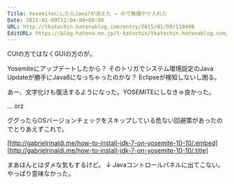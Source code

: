 ```yaml
---
Title: YosemiteにしたらJava7が消えた → ので無理やり入れた
Date: 2015-01-09T11:04:08+09:00
URL: http://tkatochin.hatenablog.com/entry/2015/01/09/110408
EditURL: https://blog.hatena.ne.jp/t-katochin/tkatochin.hatenablog.com/atom/entry/8454420450079511529
---
```


CUIの方ではなくGUIの方のが。

Yosemiteにアップデートしたから？
そのトリガでシステム環境設定のJava Updateが勝手にJava8になっちゃったのかな？
Eclipseが検知しないし困る。

あー、文字化けも復活するようになった。YOSEMITEにしなきゃ良かった。

… orz

ググったらOSバージョンチェックをスキップしている危ない回避策があったのでとりあえずこれで。

[http://gabrielrinaldi.me/how-to-install-jdk-7-on-yosemite-10-10/:embed]
[http://gabrielrinaldi.me/how-to-install-jdk-7-on-yosemite-10-10/:title]

まあほんとはダメな気もするけど。
↓
Javaコントロールパネルに出てこない。やっぱり意味なかった。
